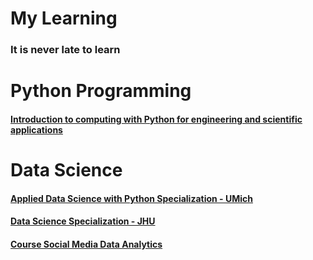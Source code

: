 # My Learning
### It is never late to learn

# Python Programming
#### [Introduction to computing with Python for engineering and scientific applications](https://github.com/okkymabruri/course-PartIA-Computing-Michaelmas)

# Data Science
#### [Applied Data Science with Python Specialization - UMich](./applied-data-science-python)

#### [Data Science Specialization - JHU](https://github.com/okkymabruri/course-data-science-specialization-JHU)

#### [Course Social Media Data Analytics](./social-media-data-analytics)
